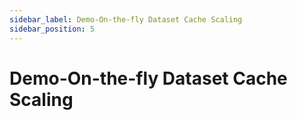 ```yaml
---
sidebar_label: Demo-On-the-fly Dataset Cache Scaling
sidebar_position: 5
---
```


# Demo-On-the-fly Dataset Cache Scaling
